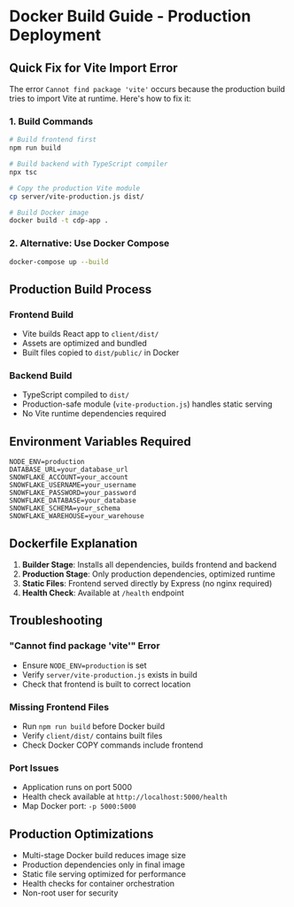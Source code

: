# Docker Build Guide - Production Deployment

## Quick Fix for Vite Import Error

The error `Cannot find package 'vite'` occurs because the production build tries to import Vite at runtime. Here's how to fix it:

### 1. Build Commands
```bash
# Build frontend first
npm run build

# Build backend with TypeScript compiler
npx tsc

# Copy the production Vite module
cp server/vite-production.js dist/

# Build Docker image
docker build -t cdp-app .
```

### 2. Alternative: Use Docker Compose
```bash
docker-compose up --build
```

## Production Build Process

### Frontend Build
- Vite builds React app to `client/dist/`
- Assets are optimized and bundled
- Built files copied to `dist/public/` in Docker

### Backend Build
- TypeScript compiled to `dist/`
- Production-safe module (`vite-production.js`) handles static serving
- No Vite runtime dependencies required

## Environment Variables Required

```env
NODE_ENV=production
DATABASE_URL=your_database_url
SNOWFLAKE_ACCOUNT=your_account
SNOWFLAKE_USERNAME=your_username
SNOWFLAKE_PASSWORD=your_password
SNOWFLAKE_DATABASE=your_database
SNOWFLAKE_SCHEMA=your_schema
SNOWFLAKE_WAREHOUSE=your_warehouse
```

## Dockerfile Explanation

1. **Builder Stage**: Installs all dependencies, builds frontend and backend
2. **Production Stage**: Only production dependencies, optimized runtime
3. **Static Files**: Frontend served directly by Express (no nginx required)
4. **Health Check**: Available at `/health` endpoint

## Troubleshooting

### "Cannot find package 'vite'" Error
- Ensure `NODE_ENV=production` is set
- Verify `server/vite-production.js` exists in build
- Check that frontend is built to correct location

### Missing Frontend Files
- Run `npm run build` before Docker build
- Verify `client/dist/` contains built files
- Check Docker COPY commands include frontend

### Port Issues
- Application runs on port 5000
- Health check available at `http://localhost:5000/health`
- Map Docker port: `-p 5000:5000`

## Production Optimizations

- Multi-stage Docker build reduces image size
- Production dependencies only in final image
- Static file serving optimized for performance
- Health checks for container orchestration
- Non-root user for security